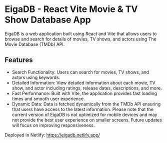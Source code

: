 


# EigaDB - React Vite Movie & TV Show Database App
EigaDB is a web application built using React and Vite that allows users to browse and search for details of movies, TV shows, and actors using The Movie Database (TMDb) API.


## Features
- Search Functionality: Users can search for movies, TV shows, and actors using keywords.
- Detailed Information: View detailed information about each movie, TV show, and actor including ratings, release dates, descriptions, and more.
- Fast Performance: Built with Vite, the application provides fast loading times and smooth user experience.
- Dynamic Data: Data is fetched dynamically from the TMDb API ensuring that users have access to the latest information.
Please note that the current version of EigaDB is not optimized for mobile devices and may not provide the best user experience on smaller screens. Future updates will focus on improving responsiveness.

Deployed in Netlify: https://eigadb.netlify.app/
